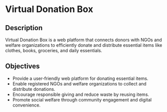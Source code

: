 
# Virtual Donation Box

## Description
Virtual Donation Box is a web platform that connects donors with NGOs and welfare organizations to efficiently donate and distribute essential items like clothes, books, groceries, and daily essentials.

## Objectives
- Provide a user-friendly web platform for donating essential items.
- Enable registered NGOs and welfare organizations to collect and distribute donations.
- Encourage responsible giving and reduce waste by reusing items.
- Promote social welfare through community engagement and digital convenience.
